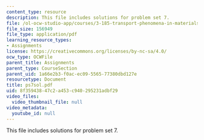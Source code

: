 ```yaml
---
content_type: resource
description: This file includes solutions for problem set 7.
file: /ol-ocw-studio-app/courses/3-185-transport-phenomena-in-materials-engineering-fall-2003/8f35943847c2a453c940295231adbf29_ps7sol.pdf
file_size: 156949
file_type: application/pdf
learning_resource_types:
- Assignments
license: https://creativecommons.org/licenses/by-nc-sa/4.0/
ocw_type: OCWFile
parent_title: Assignments
parent_type: CourseSection
parent_uid: 1a66e2b3-f0ac-ec09-5565-77380dbd127e
resourcetype: Document
title: ps7sol.pdf
uid: 8f359438-47c2-a453-c940-295231adbf29
video_files:
  video_thumbnail_file: null
video_metadata:
  youtube_id: null
---
```

This file includes solutions for problem set 7.
